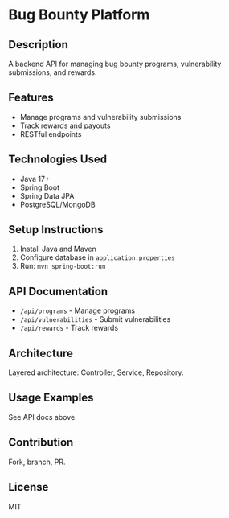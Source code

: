# Bug Bounty Platform

## Description
A backend API for managing bug bounty programs, vulnerability submissions, and rewards.

## Features
- Manage programs and vulnerability submissions
- Track rewards and payouts
- RESTful endpoints

## Technologies Used
- Java 17+
- Spring Boot
- Spring Data JPA
- PostgreSQL/MongoDB

## Setup Instructions
1. Install Java and Maven
2. Configure database in `application.properties`
3. Run: `mvn spring-boot:run`

## API Documentation
- `/api/programs` - Manage programs
- `/api/vulnerabilities` - Submit vulnerabilities
- `/api/rewards` - Track rewards

## Architecture
Layered architecture: Controller, Service, Repository.

## Usage Examples
See API docs above.

## Contribution
Fork, branch, PR.

## License
MIT
